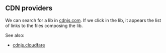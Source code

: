 
## CDN providers

We can search for a lib in [cdnjs.com](https://cdnjs.com/libraries/redux-search). If we click in the lib, it appears the list 
of links to the files composing the lib.

See also:

* [cdnjs.cloudfare](https://cdnjs.cloudflare.com/)